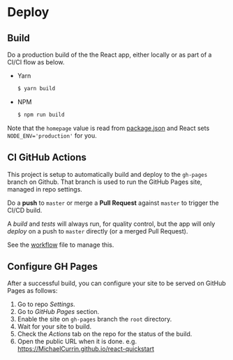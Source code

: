 # Deploy


## Build

Do a production build of the the React app, either locally or as part of a CI/CI flow as below.

- Yarn
    ```sh
    $ yarn build
    ```
- NPM
    ```sh
    $ npm run build
    ```

Note that the `homepage` value is read from [package.json](/package.json) and React sets `NODE_ENV='production'` for you.


## CI GitHub Actions

This project is setup to automatically build and deploy to the `gh-pages` branch on Github. That branch is used to run the GitHub Pages site, managed in repo settings.

Do a **push** to `master` or merge a **Pull Request** against `master` to trigger the CI/CD build.

A _build_ and _tests_ will always run, for quality control, but the app will only _deploy_ on a push to `master` directly (or a merged Pull Request).

See the [workflow](/.github/workflows/main.yml) file to manage this.


## Configure GH Pages

After a successful build, you can configure your site to be served on GitHub Pages as follows:

1. Go to repo _Settings_.
1. Go to _GitHub Pages_ section.
1. Enable the site on `gh-pages` branch the `root` directory.
1. Wait for your site to build.
1. Check the _Actions_ tab on the repo for the status of the build.
1. Open the public URL when it is done. e.g. https://MichaelCurrin.github.io/react-quickstart
